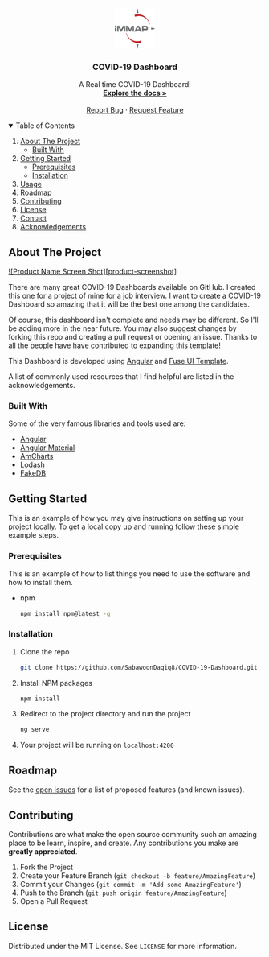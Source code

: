 
<!-- PROJECT LOGO -->
<br />
<p align="center">
  <a href="https://github.com/SabawoonDaqiq8/COVID-19-Dashboard">
    <img src="src/assets/images/logos/immap.png" alt="Logo" width="80" height="80">
  </a>

  <h3 align="center">COVID-19 Dashboard</h3>

  <p align="center">
    A Real time COVID-19 Dashboard!
    <br />
    <a href="https://github.com/SabawoonDaqiq8/COVID-19-Dashboard"><strong>Explore the docs »</strong></a>
    <br />
    <br />
    <a href="https://github.com/SabawoonDaqiq8/COVID-19-Dashboard/issues">Report Bug</a>
    ·
    <a href="https://github.com/SabawoonDaqiq8/COVID-19-Dashboard/issues">Request Feature</a>
  </p>
</p>



<!-- TABLE OF CONTENTS -->
<details open="open">
  <summary>Table of Contents</summary>
  <ol>
    <li>
      <a href="#about-the-project">About The Project</a>
      <ul>
        <li><a href="#built-with">Built With</a></li>
      </ul>
    </li>
    <li>
      <a href="#getting-started">Getting Started</a>
      <ul>
        <li><a href="#prerequisites">Prerequisites</a></li>
        <li><a href="#installation">Installation</a></li>
      </ul>
    </li>
    <li><a href="#usage">Usage</a></li>
    <li><a href="#roadmap">Roadmap</a></li>
    <li><a href="#contributing">Contributing</a></li>
    <li><a href="#license">License</a></li>
    <li><a href="#contact">Contact</a></li>
    <li><a href="#acknowledgements">Acknowledgements</a></li>
  </ol>
</details>



<!-- ABOUT THE PROJECT -->
## About The Project

[![Product Name Screen Shot][product-screenshot]](screenshots/screenshot-dashboard.png)

There are many great COVID-19 Dashboards available on GitHub. I created this one for a project of mine for a job interview. I want to create a COVID-19 Dashboard so amazing that it will be the best one among the candidates.

Of course, this dashboard isn't complete and needs may be different. So I'll be adding more in the near future. You may also suggest changes by forking this repo and creating a pull request or opening an issue. Thanks to all the people have have contributed to expanding this template!

This Dashboard is developed using [Angular](https://angular.io/) and [Fuse UI Template](http://angular-material.fusetheme.com/dashboards/project).

A list of commonly used resources that I find helpful are listed in the acknowledgements.

### Built With
Some of the very famous libraries and tools used are:
* [Angular](https://angular.io/)
* [Angular Material](https://material.angular.io/)
* [AmCharts](https://www.amcharts.com/)
* [Lodash](https://lodash.com/)
* [FakeDB](https://www.npmjs.com/package/fake-db)



<!-- GETTING STARTED -->
## Getting Started

This is an example of how you may give instructions on setting up your project locally.
To get a local copy up and running follow these simple example steps.

### Prerequisites

This is an example of how to list things you need to use the software and how to install them.
* npm
  ```sh
  npm install npm@latest -g
  ```

### Installation

1. Clone the repo
   ```sh
   git clone https://github.com/SabawoonDaqiq8/COVID-19-Dashboard.git
   ```
2. Install NPM packages
   ```sh
   npm install
   ```
3. Redirect to the project directory and run the project
   ```sh
   ng serve
   ```
4. Your project will be running on `localhost:4200`


<!-- ROADMAP -->
## Roadmap

See the [open issues](https://github.com/SabawoonDaqiq8/COVID-19-Dashboard/issues) for a list of proposed features (and known issues).



<!-- CONTRIBUTING -->
## Contributing

Contributions are what make the open source community such an amazing place to be learn, inspire, and create. Any contributions you make are **greatly appreciated**.

1. Fork the Project
2. Create your Feature Branch (`git checkout -b feature/AmazingFeature`)
3. Commit your Changes (`git commit -m 'Add some AmazingFeature'`)
4. Push to the Branch (`git push origin feature/AmazingFeature`)
5. Open a Pull Request



<!-- LICENSE -->
## License

Distributed under the MIT License. See `LICENSE` for more information.



